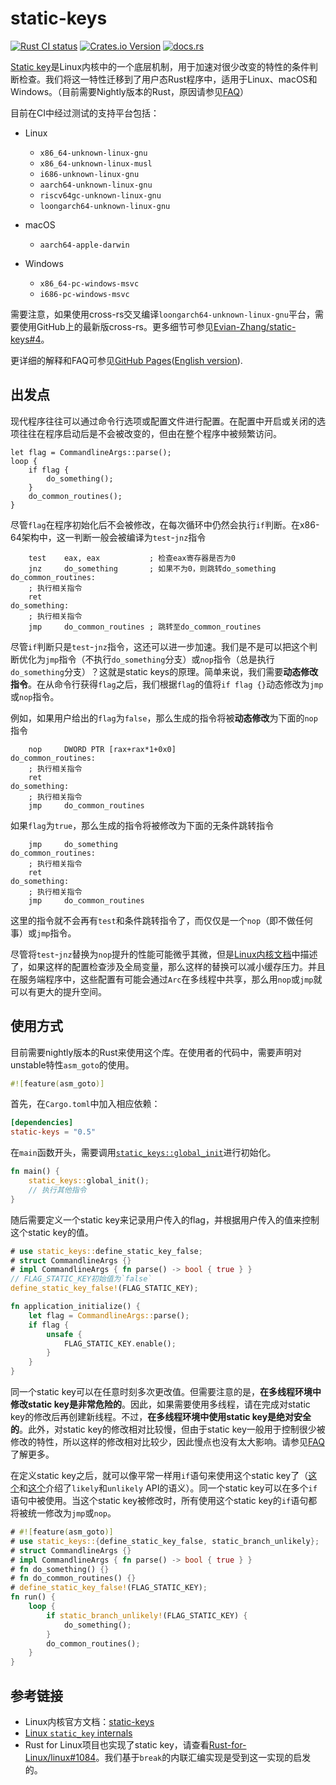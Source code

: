 # static-keys

[![Rust CI status](https://github.com/Evian-Zhang/static-keys/actions/workflows/ci.yml/badge.svg)](https://github.com/Evian-Zhang/static-keys/actions/workflows/ci.yml)
[![Crates.io Version](https://img.shields.io/crates/v/static-keys)](https://crates.io/crates/static-keys)
[![docs.rs](https://img.shields.io/docsrs/static-keys?logo=docs.rs)](https://docs.rs/static-keys)

[Static key](https://docs.kernel.org/staging/static-keys.html)是Linux内核中的一个底层机制，用于加速对很少改变的特性的条件判断检查。我们将这一特性迁移到了用户态Rust程序中，适用于Linux、macOS和Windows。（目前需要Nightly版本的Rust，原因请参见[FAQ](https://evian-zhang.github.io/static-keys/zh-Hans/FAQs.html#为什么需要nightly-rust)）

目前在CI中经过测试的支持平台包括：

* Linux

    * `x86_64-unknown-linux-gnu`
    * `x86_64-unknown-linux-musl`
    * `i686-unknown-linux-gnu`
    * `aarch64-unknown-linux-gnu`
    * `riscv64gc-unknown-linux-gnu`
    * `loongarch64-unknown-linux-gnu`
* macOS

    * `aarch64-apple-darwin`
* Windows

    * `x86_64-pc-windows-msvc`
    * `i686-pc-windows-msvc`

需要注意，如果使用cross-rs交叉编译`loongarch64-unknown-linux-gnu`平台，需要使用GitHub上的最新版cross-rs。更多细节可参见[Evian-Zhang/static-keys#4](https://github.com/Evian-Zhang/static-keys/pull/4)。

更详细的解释和FAQ可参见[GitHub Pages](https://evian-zhang.github.io/static-keys/zh-Hans/)([English version](https://evian-zhang.github.io/static-keys/en/)).

## 出发点

现代程序往往可以通过命令行选项或配置文件进行配置。在配置中开启或关闭的选项往往在程序启动后是不会被改变的，但由在整个程序中被频繁访问。

```rust,ignore
let flag = CommandlineArgs::parse();
loop {
    if flag {
        do_something();
    }
    do_common_routines();
}
```

尽管`flag`在程序初始化后不会被修改，在每次循环中仍然会执行`if`判断。在x86-64架构中，这一判断一般会被编译为`test`-`jnz`指令

```x86asm
    test    eax, eax           ; 检查eax寄存器是否为0
    jnz     do_something       ; 如果不为0，则跳转do_something
do_common_routines:
    ; 执行相关指令
    ret
do_something:
    ; 执行相关指令
    jmp     do_common_routines ; 跳转至do_common_routines
```

尽管`if`判断只是`test`-`jnz`指令，这还可以进一步加速。我们是不是可以把这个判断优化为`jmp`指令（不执行`do_something`分支）或`nop`指令（总是执行`do_something`分支）？这就是static keys的原理。简单来说，我们需要**动态修改指令**。在从命令行获得`flag`之后，我们根据`flag`的值将`if flag {}`动态修改为`jmp`或`nop`指令。

例如，如果用户给出的`flag`为`false`，那么生成的指令将被**动态修改**为下面的`nop`指令

```x86asm
    nop     DWORD PTR [rax+rax*1+0x0]
do_common_routines:
    ; 执行相关指令
    ret
do_something:
    ; 执行相关指令
    jmp     do_common_routines
```

如果`flag`为`true`，那么生成的指令将被修改为下面的无条件跳转指令

```x86asm
    jmp     do_something
do_common_routines:
    ; 执行相关指令
    ret
do_something:
    ; 执行相关指令
    jmp     do_common_routines
```

这里的指令就不会再有`test`和条件跳转指令了，而仅仅是一个`nop`（即不做任何事）或`jmp`指令。

尽管将`test`-`jnz`替换为`nop`提升的性能可能微乎其微，但是[Linux内核文档](https://docs.kernel.org/staging/static-keys.html#motivation)中描述了，如果这样的配置检查涉及全局变量，那么这样的替换可以减小缓存压力。并且在服务端程序中，这些配置有可能会通过`Arc`在多线程中共享，那么用`nop`或`jmp`就可以有更大的提升空间。

## 使用方式

目前需要nightly版本的Rust来使用这个库。在使用者的代码中，需要声明对unstable特性`asm_goto`的使用。

```rust
#![feature(asm_goto)]
```

首先，在`Cargo.toml`中加入相应依赖：

```toml
[dependencies]
static-keys = "0.5"
```

在`main`函数开头，需要调用[`static_keys::global_init`](https://docs.rs/static-keys/latest/static_keys/fn.global_init.html)进行初始化。

```rust
fn main() {
    static_keys::global_init();
    // 执行其他指令
}
```

随后需要定义一个static key来记录用户传入的flag，并根据用户传入的值来控制这个static key的值。

```rust
# use static_keys::define_static_key_false;
# struct CommandlineArgs {}
# impl CommandlineArgs { fn parse() -> bool { true } }
// FLAG_STATIC_KEY初始值为`false`
define_static_key_false!(FLAG_STATIC_KEY);

fn application_initialize() {
    let flag = CommandlineArgs::parse();
    if flag {
        unsafe {
            FLAG_STATIC_KEY.enable();
        }
    }
}
```

同一个static key可以在任意时刻多次更改值。但需要注意的是，**在多线程环境中修改static key是非常危险的**。因此，如果需要使用多线程，请在完成对static key的修改后再创建新线程。不过，**在多线程环境中使用static key是绝对安全的**。此外，对static key的修改相对比较慢，但由于static key一般用于控制很少被修改的特性，所以这样的修改相对比较少，因此慢点也没有太大影响。请参见[FAQ](https://evian-zhang.github.io/static-keys/zh-Hans/FAQs.html#为什么static-key必须在单线程环境下修改)了解更多。

在定义static key之后，就可以像平常一样用`if`语句来使用这个static key了（[这个](https://doc.rust-lang.org/std/intrinsics/fn.likely.html)和[这个](https://kernelnewbies.org/FAQ/LikelyUnlikely)介绍了`likely`和`unlikely` API的语义）。同一个static key可以在多个`if`语句中被使用。当这个static key被修改时，所有使用这个static key的`if`语句都将被统一修改为`jmp`或`nop`。

```rust
# #![feature(asm_goto)]
# use static_keys::{define_static_key_false, static_branch_unlikely};
# struct CommandlineArgs {}
# impl CommandlineArgs { fn parse() -> bool { true } }
# fn do_something() {}
# fn do_common_routines() {}
# define_static_key_false!(FLAG_STATIC_KEY);
fn run() {
    loop {
        if static_branch_unlikely!(FLAG_STATIC_KEY) {
            do_something();
        }
        do_common_routines();
    }
}
```

## 参考链接

* Linux内核官方文档：[static-keys](https://docs.kernel.org/staging/static-keys.html)
* [Linux `static_key` internals](https://terenceli.github.io/%E6%8A%80%E6%9C%AF/2019/07/20/linux-static-key-internals)
* Rust for Linux项目也实现了static key，请查看[Rust-for-Linux/linux#1084](https://github.com/Rust-for-Linux/linux/pull/1084)。我们基于`break`的内联汇编实现是受到这一实现的启发的。
